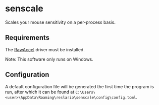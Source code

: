 # senscale
Scales your mouse sensitivity on a per-process basis.

## Requirements
The [RawAccel](https://github.com/a1xd/rawaccel) driver must be installed.

Note: This software only runs on Windows.

## Configuration
A default configuration file will be generated the first time the program is run, after which it can be found at ``C:\Users\<user>\AppData\Roaming\reslario\senscale\config\config.toml``.
